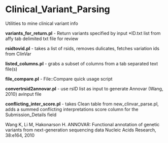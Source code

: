 # Clinical_Variant_Parsing
Utilities to mine clinical variant info


<b>variants_for_return.pl</b> - Return variants specified by input *ID.txt list from affy tab delimited txt file for review

<b>rsidtovid.pl</b> - takes a list of rsids, removes dulicates, fetches variation ids from ClinVar

<b>listed_columns.pl</b> - grabs a subset of columns from a tab separated text file(s)

<b>file_compare.pl</b> - File::Compare quick usage script

<b>convertrsid2annovar.pl</b> - use rsID list as input to generate Annovar (Wang, 2010) avinput file

<b>conflicting_inter_score.pl</b> - takes Clean table from new_clinvar_parse.pl, adds a summed conflicting interpretations score column for the Submission_Details field


Wang K, Li M, Hakonarson H. ANNOVAR: Functional annotation of genetic variants from next-generation sequencing data Nucleic Acids Research, 38:e164, 2010
